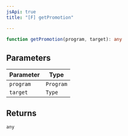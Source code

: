 ```yaml
---
jsApi: true
title: "[F] getPromotion"

---
```

```ts
function getPromotion(program, target): any
```

## Parameters

| Parameter | Type |
| ------ | ------ |
| `program` | `Program` |
| `target` | `Type` |

## Returns

`any`
